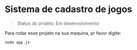 # Sistema de cadastro de jogos

> Status do projeto: Em desenvolvimento 

Para rodar esse projeto na sua maquina, pr favor digite:

```
node app.js
```
